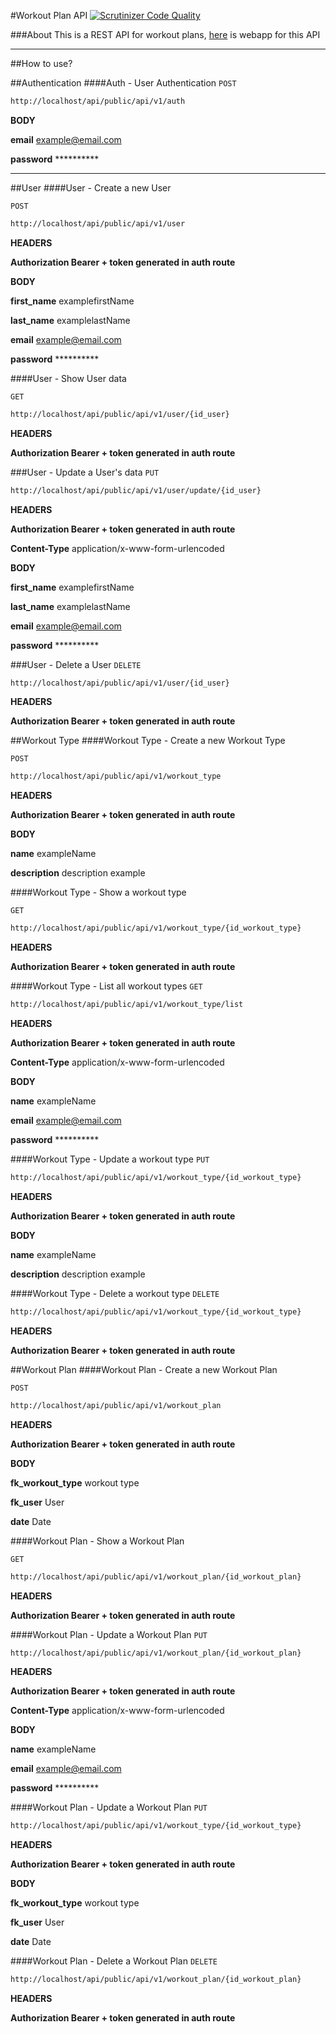 #Workout Plan API
[![Scrutinizer Code Quality](https://scrutinizer-ci.com/g/geekcom/api/badges/quality-score.png?b=master)](https://scrutinizer-ci.com/g/geekcom/api/?branch=master)

###About
This is a REST API for workout plans, [here](https://github.com/geekcom/api) is webapp for this API

---
##How to use?

##Authentication
####Auth - User Authentication 
`POST`
```sh
http://localhost/api/public/api/v1/auth
```

**BODY**

**email**   example@email.com

**password**    **********

---



##User
####User - Create a new User 

`POST`
```sh
http://localhost/api/public/api/v1/user
```

**HEADERS**

**Authorization Bearer + token generated in auth route**

**BODY**

**first_name**   examplefirstName

**last_name**   examplelastName

**email**   example@email.com

**password**    **********

####User - Show User data 

`GET`
```sh
http://localhost/api/public/api/v1/user/{id_user}
```

**HEADERS**

**Authorization Bearer + token generated in auth route**

###User - Update a User's data
`PUT`

```sh
http://localhost/api/public/api/v1/user/update/{id_user}
```

**HEADERS**

**Authorization Bearer + token generated in auth route**

**Content-Type**   application/x-www-form-urlencoded

**BODY**

**first_name**   examplefirstName

**last_name**   examplelastName

**email**   example@email.com

**password**    **********


###User - Delete a User
`DELETE`

```sh
http://localhost/api/public/api/v1/user/{id_user}
```

**HEADERS**

**Authorization Bearer + token generated in auth route**



##Workout Type
####Workout Type - Create a new Workout Type

`POST`
```sh
http://localhost/api/public/api/v1/workout_type
```

**HEADERS**

**Authorization Bearer + token generated in auth route**

**BODY**

**name**   exampleName

**description**   description example


####Workout Type - Show a workout type

`GET`
```sh
http://localhost/api/public/api/v1/workout_type/{id_workout_type}
```

**HEADERS**

**Authorization Bearer + token generated in auth route**

####Workout Type - List all workout types
`GET`

```sh
http://localhost/api/public/api/v1/workout_type/list
```

**HEADERS**

**Authorization Bearer + token generated in auth route**

**Content-Type**   application/x-www-form-urlencoded

**BODY**

**name**   exampleName

**email**   example@email.com

**password**    **********


####Workout Type - Update a workout type
`PUT`

```sh
http://localhost/api/public/api/v1/workout_type/{id_workout_type}
```

**HEADERS**

**Authorization Bearer + token generated in auth route**

**BODY**

**name**   exampleName

**description**   description example

####Workout Type - Delete a workout type
`DELETE`

```sh
http://localhost/api/public/api/v1/workout_type/{id_workout_type}
```

**HEADERS**

**Authorization Bearer + token generated in auth route**



##Workout Plan
####Workout Plan - Create a new Workout Plan

`POST`
```sh
http://localhost/api/public/api/v1/workout_plan
```

**HEADERS**

**Authorization Bearer + token generated in auth route**

**BODY**

**fk_workout_type** workout type

**fk_user** User 

**date** Date


####Workout Plan - Show a Workout Plan

`GET`
```sh
http://localhost/api/public/api/v1/workout_plan/{id_workout_plan}
```

**HEADERS**

**Authorization Bearer + token generated in auth route**

####Workout Plan - Update a  Workout Plan
`PUT`

```sh
http://localhost/api/public/api/v1/workout_plan/{id_workout_plan}
```

**HEADERS**

**Authorization Bearer + token generated in auth route**

**Content-Type**   application/x-www-form-urlencoded

**BODY**

**name**   exampleName

**email**   example@email.com

**password**    **********


####Workout Plan - Update a Workout Plan
`PUT`

```sh
http://localhost/api/public/api/v1/workout_type/{id_workout_type}
```

**HEADERS**

**Authorization Bearer + token generated in auth route**

**BODY**

**fk_workout_type** workout type

**fk_user** User 

**date** Date

####Workout Plan - Delete a Workout Plan
`DELETE`

```sh
http://localhost/api/public/api/v1/workout_plan/{id_workout_plan}
```

**HEADERS**

**Authorization Bearer + token generated in auth route**
